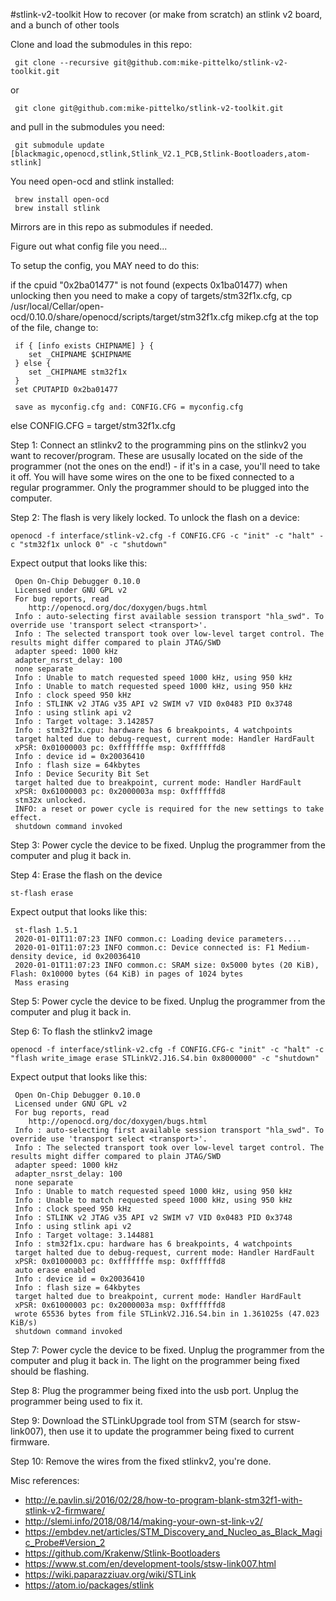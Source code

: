 #stlink-v2-toolkit
How to recover (or make from scratch) an stlink v2 board, and a bunch of other tools

Clone and load the submodules in this repo:

     git clone --recursive git@github.com:mike-pittelko/stlink-v2-toolkit.git

or

     git clone git@github.com:mike-pittelko/stlink-v2-toolkit.git

and pull in the submodules you need:

     git submodule update [blackmagic,openocd,stlink,Stlink_V2.1_PCB,Stlink-Bootloaders,atom-stlink]


You need open-ocd and stlink installed:

     brew install open-ocd
     brew install stlink

Mirrors are in this repo as submodules if needed.

Figure out what config file you need...

To setup the config, you MAY need to do this:

if the cpuid "0x2ba01477" is not found (expects 0x1ba01477) when unlocking then you need to
     make a copy of targets/stm32f1x.cfg,
          cp /usr/local/Cellar/open-ocd/0.10.0/share/openocd/scripts/target/stm32f1x.cfg mikep.cfg
     at the top of the file, change to:

     if { [info exists CHIPNAME] } {
        set _CHIPNAME $CHIPNAME
     } else {
        set _CHIPNAME stm32f1x
     }
     set CPUTAPID 0x2ba01477

     save as myconfig.cfg and: CONFIG.CFG = myconfig.cfg
else
	CONFIG.CFG = target/stm32f1x.cfg


Step 1:
Connect an stlinkv2 to the programming pins on the stlinkv2 you want to recover/program. These are ususally located on the side of the programmer (not the ones on the end!) - if it's in a case, you'll need to take it off. You will have some wires on the one to be fixed connected to a regular programmer. Only the programmer should to be plugged into the computer.

Step 2:
The flash is very likely locked. To unlock the flash on a device:

	openocd -f interface/stlink-v2.cfg -f CONFIG.CFG -c "init" -c "halt" -c "stm32f1x unlock 0" -c "shutdown"
 
 Expect output that looks like this:
 
     Open On-Chip Debugger 0.10.0
     Licensed under GNU GPL v2
     For bug reports, read
     	http://openocd.org/doc/doxygen/bugs.html
     Info : auto-selecting first available session transport "hla_swd". To override use 'transport select <transport>'.
     Info : The selected transport took over low-level target control. The results might differ compared to plain JTAG/SWD
     adapter speed: 1000 kHz
     adapter_nsrst_delay: 100
     none separate
     Info : Unable to match requested speed 1000 kHz, using 950 kHz
     Info : Unable to match requested speed 1000 kHz, using 950 kHz
     Info : clock speed 950 kHz
     Info : STLINK v2 JTAG v35 API v2 SWIM v7 VID 0x0483 PID 0x3748
     Info : using stlink api v2
     Info : Target voltage: 3.142857
     Info : stm32f1x.cpu: hardware has 6 breakpoints, 4 watchpoints
     target halted due to debug-request, current mode: Handler HardFault
     xPSR: 0x01000003 pc: 0xfffffffe msp: 0xffffffd8
     Info : device id = 0x20036410
     Info : flash size = 64kbytes
     Info : Device Security Bit Set
     target halted due to breakpoint, current mode: Handler HardFault
     xPSR: 0x61000003 pc: 0x2000003a msp: 0xffffffd8
     stm32x unlocked.
     INFO: a reset or power cycle is required for the new settings to take effect.
     shutdown command invoked

Step 3:
Power cycle the device to be fixed.  Unplug the programmer from the computer and plug it back in.

Step 4:
Erase the flash on the device
    
	st-flash erase

Expect output that looks like this:

     st-flash 1.5.1
     2020-01-01T11:07:23 INFO common.c: Loading device parameters....
     2020-01-01T11:07:23 INFO common.c: Device connected is: F1 Medium-density device, id 0x20036410
     2020-01-01T11:07:23 INFO common.c: SRAM size: 0x5000 bytes (20 KiB), Flash: 0x10000 bytes (64 KiB) in pages of 1024 bytes
     Mass erasing

Step 5:
Power cycle the device to be fixed.  Unplug the programmer from the computer and plug it back in.

Step 6:
To flash the stlinkv2 image

	openocd -f interface/stlink-v2.cfg -f CONFIG.CFG-c "init" -c "halt" -c "flash write_image erase STLinkV2.J16.S4.bin 0x8000000" -c "shutdown"

Expect output that looks like this:

     Open On-Chip Debugger 0.10.0
     Licensed under GNU GPL v2
     For bug reports, read
     	http://openocd.org/doc/doxygen/bugs.html
     Info : auto-selecting first available session transport "hla_swd". To override use 'transport select <transport>'.
     Info : The selected transport took over low-level target control. The results might differ compared to plain JTAG/SWD
     adapter speed: 1000 kHz
     adapter_nsrst_delay: 100
     none separate
     Info : Unable to match requested speed 1000 kHz, using 950 kHz
     Info : Unable to match requested speed 1000 kHz, using 950 kHz
     Info : clock speed 950 kHz
     Info : STLINK v2 JTAG v35 API v2 SWIM v7 VID 0x0483 PID 0x3748
     Info : using stlink api v2
     Info : Target voltage: 3.144881
     Info : stm32f1x.cpu: hardware has 6 breakpoints, 4 watchpoints
     target halted due to debug-request, current mode: Handler HardFault
     xPSR: 0x01000003 pc: 0xfffffffe msp: 0xffffffd8
     auto erase enabled
     Info : device id = 0x20036410
     Info : flash size = 64kbytes
     target halted due to breakpoint, current mode: Handler HardFault
     xPSR: 0x61000003 pc: 0x2000003a msp: 0xffffffd8
     wrote 65536 bytes from file STLinkV2.J16.S4.bin in 1.361025s (47.023 KiB/s)
     shutdown command invoked

Step 7:
Power cycle the device to be fixed.  Unplug the programmer from the computer and plug it back in.
The light on the programmer being fixed should be flashing.

Step 8:
Plug the programmer being fixed into the usb port. Unplug the programmer being used to fix it.

Step 9:
Download the STLinkUpgrade tool from STM (search for stsw-link007), then use it to update the programmer being fixed to current firmware.

Step 10:
Remove the wires from the fixed stlinkv2, you're done.


Misc references:

* http://e.pavlin.si/2016/02/28/how-to-program-blank-stm32f1-with-stlink-v2-firmware/
* http://slemi.info/2018/08/14/making-your-own-st-link-v2/
* https://embdev.net/articles/STM_Discovery_and_Nucleo_as_Black_Magic_Probe#Version_2
* https://github.com/Krakenw/Stlink-Bootloaders
* https://www.st.com/en/development-tools/stsw-link007.html
* https://wiki.paparazziuav.org/wiki/STLink
* https://atom.io/packages/stlink
